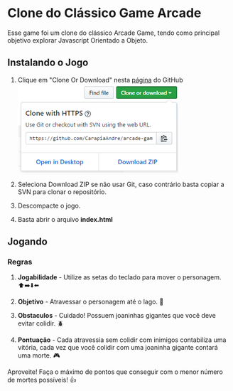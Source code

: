 # Clone do Clássico Game Arcade

 Esse game foi um clone do clássico Arcade Game, tendo como principal objetivo explorar Javascript Orientado a Objeto.

## Instalando o Jogo

 1. Clique em "Clone Or Download" nesta [página](https://github.com/CarapiaAndre/arcade-game) do GitHub
 ![Image of Yaktocat](images/hint-download.png)

 2. Seleciona Download ZIP se não usar Git, caso contrário basta copiar a SVN para clonar o repositório.

 3. Descompacte o jogo.

 4. Basta abrir o arquivo **index.html**

## Jogando

### Regras

  1. **Jogabilidade** - Utilize as setas do teclado para mover o personagem. :arrow_up::arrow_right::arrow_down::arrow_left:

  2. **Objetivo** - Atravessar o personagem até o lago. :running:

  3. **Obstaculos** - Cuidado! Possuem joaninhas gigantes que você deve evitar colidir. :beetle:

  4. **Pontuação** - Cada atravessia sem colidir com inimigos contabiliza uma vitória, cada vez que você colidir com uma joaninha gigante contará uma morte. :video_game:

  Aproveite! Faça o máximo de pontos que conseguir com o menor número de mortes possíveis! :thumbsup:
